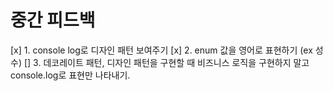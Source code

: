 # 중간 피드백

[x] 1. console log로 디자인 패턴 보여주기
[x] 2. enum 값을 영어로 표현하기 (ex 성수)
[] 3. 데코레이트 패턴, 디자인 패턴을 구현할 때 비즈니스 로직을 구현하지 말고 console.log로 표현만 나타내기.